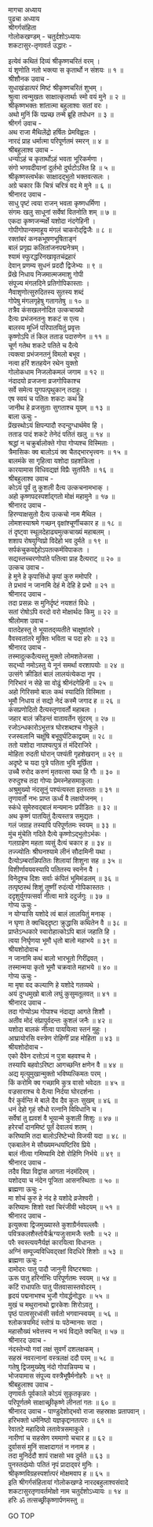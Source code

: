 मागचा अध्याय  
पुढचा अध्याय  
श्रीगर्गसंहिता  
गोलोकखण्डम् - चतुर्दशोऽध्यायः  
शकटासुर-तृणावर्त उद्धारः -  
  
इत्येवं कथितं दिव्यं श्रीकृष्णचरितं वरम् ।  
यं शृणोति नतो भक्त्या स कृतार्थो न संशयः ॥ १ ॥  
श्रीशौनक उवाच -  
सुधाखंडात्परं मिष्टं श्रीकृष्णचरितं शुभम् ।  
श्रुत्वा त्वन्मुखतः साक्षात्कृतार्थाः स्मो वयं मुने ॥ २ ॥  
श्रीकृष्णभक्तः शांतात्मा बहुलाश्वः सतां वरः ।  
अथो मुनिं किं पप्रच्छ तन्मे ब्रूहि तपोधन ॥ ३ ॥  
श्रीगर्ग उवाच -  
अथ राजा मैथिलेंद्रो हर्षितः प्रेमविह्वलः ।  
नारदं प्राह धर्मात्मा परिपूर्णतमं स्मरन् ॥ ४ ॥  
श्रीबहुलाश्व उवाच -  
धन्योऽहं च कृतार्थोऽहं भवता भूरिकर्मणा ।  
संगो भगवदीयानां दुर्लभो दुर्घटोऽस्ति हि ॥ ५ ॥  
श्रीकृष्णस्त्वर्भकः साक्षादद्‌भुतो भक्तवत्सलः ।  
अग्रे चकार किं चित्रं चरित्रं वद मे मुने ॥ ६ ॥  
श्रीनारद उवाच -  
साधु पृष्टं त्वया राजन् भवता कृष्णधर्मिणा ।  
संगमः खलु साधूनां सर्वेषां वितनोति शम् ॥ ७ ॥  
एकदा कृष्णजन्मर्क्षे यशोदा नंदगेहिनी ।  
गोपीगोपान्समाहूय मंगलं चाकरोद्‌द्विजैः ॥ ८ ॥  
रक्तांबरं कनकभूषणभूषिताङ्गं  
     बालं प्रगृह्य कलितांजनपद्मनेत्रम् ।  
श्यामं स्फुरद्धरिनखावृतचंद्रहारं  
     देवान् प्रणम्य सुधनं प्रददौ द्विजेभ्यः ॥ ९ ॥  
प्रेंखे निधाय निजमात्मजमाशु गोपी  
     संपूज्य मंगलदिने प्रतिगोपिकास्ताः ।  
नैवाशृणोत्सुरुदितस्य सुतस्य शब्दं  
     गोपेषु मंगलगृहेषु गतागतेषु ॥ १० ॥  
तत्रैव कंसखलनोदित उत्कचाख्यो  
     दैत्यः प्रभंजनतनुः शकटं स एत्य ।  
बालस्य मूर्ध्नि परिपातयितुं प्रवृत्तः  
     कृष्णोऽपि तं किल तताड पदारुणेन ॥ ११ ॥  
चूर्ण गतेथ शकटे पतिते च दैत्ये  
     त्यक्त्वा प्रभंजनतनुं विमलो बभूव ।  
नत्वा हरिं शतहयेन रथेन युक्तो  
     गोलोकधाम निजलोकमलं जगाम ॥ १२ ॥  
नंदादयो व्रजजना व्रजगोपिकाश्च  
     सर्वे समेत्य युगपत्पृथुकान् तदाहुः ।  
एष स्वयं च पतितः शकटः कथं हि  
     जानीथ हे व्रजसुताः सुगताश्च यूयम् ॥ १३ ॥  
बाला ऊचुः -  
प्रेंखस्थोऽयं क्षिपन्पादौ रुदन्दुग्धार्थमेव हि ।  
तताड पादं शकटे तेनेदं पतितं खलु ॥ १४ ॥  
श्रद्धां न चक्रुर्बालोक्ते गोपा गोप्यश्च विस्मिताः ।  
त्रैमासिकः क्व बालोऽयं क्व चैतद्‌भारभृत्त्वनः ॥ १५ ॥  
बालमंके सा गृहित्वा यशोदा ग्रहशंकिता ।  
कारयामास विधिवद्यज्ञं विप्रैः सुतर्पितैः ॥ १६ ॥  
श्रीबहुलाश्व उवाच -  
कोऽयं पूर्वं तु कुशली दैत्य उत्कचनामभाक् ।  
अहो कृष्णपदस्पर्शाद्‌गतो मोक्षं महामुने ॥ १७ ॥  
श्रीनारद उवाच -  
हिरण्याक्षसुतो दैत्य उत्कचो नाम मैथिल ।  
लोमशस्याश्रमे गच्छन् वृक्षांश्चूर्णीचकार ह ॥ १८ ॥  
तं दृष्ट्वा स्थूलदेहाढ्यमुत्कचाख्यं महाबलम् ।  
शशाप रोषयुग्विप्रो विदेहो भव दुर्मते ॥ १९ ॥  
सर्पकंचुकवद्देहोऽपतत्कर्मविपाकतः ।  
सद्यस्तच्चरणोपांते पतित्वा प्राह दैत्यराट् ॥ २० ॥  
उत्कच उवाच -  
हे मुने हे कृपासिंधो कृपां कुरु ममोपरि ।  
ते प्रभावं न जानामि देहं मे देहि हे प्रभो ॥ २१ ॥  
श्रीनारद उवाच -  
तदा प्रसन्नः स मुनिर्दृष्टं नयशतं विधेः ।  
सतां रोषोऽपि वरदो वरो मोक्षार्थदः किमु ॥ २२ ॥  
श्रीलोमश उवाच -  
वातदेहस्तु ते भूयातद्‌व्यतीते चाक्षुषांतरे ।  
वैवस्वतांतरे मुक्तिः भविता च पदा हरेः ॥ २३ ॥  
श्रीनारद उवाच -  
तस्मादुत्कदैत्यस्तु मुक्तो लोमशतेजसा ।  
सद्‌भ्यो नमोऽस्तु ये नूनं समर्था वरशापयोः ॥ २४ ॥  
उत्संगे क्रीडितं बालं लालयंत्येकदा नृप ।  
गिरिभारं न सेहे सा वोढुं श्रीनंदगेहिनी ॥ २५ ॥  
अहो गिरिसमो बालः कथं स्यादिति विस्मिता ।  
भूमौ निधाय तं सद्यो नेदं कस्मै जगाद ह ॥ २६ ॥  
कंसप्रणोदितो दैत्यस्तृणावर्तो महाबलः ।  
जहार बालं क्रीडन्तं वातावर्तेन सुंदरम् ॥ २७ ॥  
रजोऽन्धकारोऽभूत्तत्र घोरशब्दश्च गोकुले ।  
रजस्वलानि चक्षूंषि बभूवुर्घटिकाद्वयम् ॥ २८ ॥  
ततो यशोदा नापश्यत्पुत्रं तं मंदिराजिरे ।  
मोहिता रुदती घोरान् पश्यंती गृहशेखरान् ॥ २९ ॥  
अदृष्टे च यदा पुत्रे पतिता भुवि मूर्छिता ।  
उच्चै रुरोद करुणं मृतवत्सा यथा हि गौः ॥ ३० ॥  
रुरुदुश्च तदा गोप्यः प्रेमस्नेहसमाकुलाः ।  
अश्रुमुख्यो नंदसूनुं पश्यंत्यस्ता इतस्ततः ॥ ३१ ॥  
तृणावर्तो नभः प्राप्त ऊर्ध्वं वै लक्षयोजनम् ।  
स्कंधे सुमेरुवद्‌बालं मन्यमानः प्रपीडितः ॥ ३२ ॥  
अथ कृष्णं पातयितुं दैत्यस्तत्र समुद्यतः ।  
गलं जग्राह तस्यापि परिपूर्णतमः स्वयम् ॥ ३३ ॥  
मुंच मुंचेति गदिते दैत्ये कृष्णोऽद्‌भुतोऽर्भकः ।  
गलग्राहेण महता व्यसुं दैत्यं चकार ह ॥ ३४ ॥  
तज्ज्योतिः श्रीघनश्यामे लीनं सौदामिनी यथा ।  
दैत्योऽम्बरान्निपतितः शिलायां शिशुना सह ॥ ३५ ॥  
विशीर्णावयवस्यापि पतितस्य स्वनेन वै ।  
विनेदुश्च दिशः सर्वाः कंपितं भूमिमंडलम् ॥ ३६ ॥  
तत्पृष्ठस्थं शिशुं तूष्णीं रुदंत्यो गोपिकास्ततः ।  
ददृशुर्युगपत्सर्वा नीत्वा मात्रे ददुर्जगुः ॥ ३७ ॥  
गोप्य ऊचुः -  
न योग्यासि यशोदे त्वं बालं लालयितुं मनाक् ।  
न घृणा ते क्वचिद्‌दृष्टा क्रुद्धासि कथितेन वै ॥ ३८ ॥  
प्राप्तेऽन्धकारे स्वारोहात्कोऽपि बालं जहाति हि ।  
त्वया निर्घृणया भूमौ धृतो बालो महाभये ॥ ३९ ॥  
श्रीयशोदोवाच -  
न जानामि कथं बालो भारभूतो गिरींद्रवत् ।  
तस्मान्मया कृतो भूमौ चक्रवाते महाभये ॥ ४० ॥  
गोप्य ऊचुः -  
मा मृषा वद कल्याणि हे यशोदे गतव्यथे ।  
अयं दुग्धमुखो बालो लघुं कुसुमतूलवत् ॥ ४१ ॥  
श्रीनारद उवाच -  
तदा गोप्योऽथ गोपाश्च नंदाद्या आगते शिशौ ।  
अतीव मोदं संप्रापुर्वदन्तः कुशलं जनैः ॥ ४२ ॥  
यशोदा बालकं नीत्वा पाययित्वा स्तनं मुहुः ।  
आघ्रायोरसि वस्त्रेण रोहिणीं प्राह मोहिता ॥ ४३ ॥  
श्रीयशोदोवाच -  
एको दैवेन दत्तोऽयं न पुत्रा बहवश्च मे ।  
तस्यापि बहवोऽरिष्टा आगच्छन्ति क्षणेन वै ॥ ४४ ॥  
अद्य मृत्युमुखान्मुक्तो भविष्यत्किमतः परम् ।  
किं करोमि क्व गच्छामि कुत्र वासो भवेदतः ॥ ४५ ॥  
वज्रसाराश्च ये दैत्या निर्दया घोरदर्शनाः ।  
वैरं कुर्वन्ति मे बाले दैव दैव कुतः सुखम् ॥ ४६ ॥  
धनं देहो गृहं सौधो रत्नानि विविधानि च ।  
सर्वेषां तु ह्यवशं वै भूयान्मे कुशली शिशुः ॥ ४७ ॥  
हरेरर्चां दानमिष्टं पूर्तं देवालयं शतम् ।  
करिष्यामि तदा बालोऽरिष्टेभ्यो विजयी यदा ॥ ४८ ॥  
एकबालेन मे सौख्यमन्धयष्टिरिव प्रिये ।  
बालं नीत्वा गमिष्यामि देशे रोहिणि निर्भये ॥ ४९ ॥  
श्रीनारद उवाच -  
तदैव विप्रा विद्वांस आगता नंदमंदिरम् ।  
यशोदया च नंदेन पूजिता आसनस्थिताः ॥ ५० ॥  
ब्राह्मणा ऊचुः -  
मा शोचं कुरु हे नंद हे यशोदे व्रजेश्वरी ।  
करिष्यामः शिशो रक्षां चिरंजीवी भवेदयम् ॥ ५१ ॥  
श्रीनारद उवाच -  
इत्युक्त्वा द्विजमुख्यास्ते कुशाग्रैर्नवपल्लवैः ।  
पवित्रकलशैस्तोयैर्ऋग्यजुःसामजैः स्तवैः ॥ ५२ ॥  
परैः स्वस्त्ययनैर्यज्ञं कारयित्वा विधानतः ।  
अग्निं सम्पूज्यविधिवद्‌रक्षां विदधिरे शिशोः ॥ ५३ ॥  
ब्राह्मणा ऊचुः -  
दामोदरः पातु पादौ जानुनी विष्टरश्रवाः ।  
ऊरू पातु हरिर्नाभिः परिपूर्णतमः स्वयम् ॥ ५४ ॥  
कटिं राधापतिः पातु पीतवासास्तवोदरम् ।  
हृदयं पद्मनाभश्च भुजौ गोवर्द्धनोद्धरः ॥ ५५ ॥  
मुखं च मथुरानाथो द्वारकेशः शिरोऽवतु ।  
पृष्ठं पात्वसुरध्वंसी सर्वतो भगवान्स्वयम् ॥ ५६ ॥  
श्लोकत्रयमिदं स्तोत्रं यः पठेन्मानवः सदा ।  
महासौख्यं भवेत्तस्य न भयं विद्यते क्वचित् ॥ ५७ ॥  
श्रीनारद उवाच -  
नंदस्तेभ्यो गवां लक्षं सुवर्णं दशलक्षकम् ।  
सहस्रं नवरत्नानां वस्त्रलक्षं ददौ परम् ॥ ५८ ॥  
गतेषु द्विजमुख्येषु नंदो गोपान्नियम्य च ।  
भोजयामास संपूज्य वस्त्रैभूषैर्मनोहरैः ॥ ५९ ॥  
श्रीबहुलाश्व उवाच -  
तृणावर्तः पूर्वकाले कोऽयं सुकृतकृन्नरः ।  
परिपूर्णतमे साक्षाच्छ्रीकृष्णे लीनतां गतः ॥ ६० ॥  
श्रीनारद उवाच - पाण्डुदेशोद्‌भवो राजा सहस्राक्षः प्रतापवान् ।  
हरिभक्तो धर्मनिष्ठो यज्ञकृद्दानतत्परः ॥ ६१ ॥  
रेवातटे महादिव्ये लतावेत्रसमाकुले ।  
नारीणां च सहस्रेण रममाणो चचार ह ॥ ६२ ॥  
दुर्वाससं मुनिं साक्षादागतं न ननाम ह ।  
तदा मुनिर्ददौ शापं राक्षसो भव दुर्मते ॥ ६३ ॥  
पुनस्तदंघ्र्योः पतितं नृपं प्रादाद्‌वरं मुनिः ।  
श्रीकृष्णविग्रहस्पर्शात्परं मोक्षमवाप ह ॥ ६५ ॥  
इति श्रीगर्गसंहितायां गोलोकखण्डे नारदबहुलाश्वसंवादे  
शकटासुरतृणावर्तमोक्षो नाम चतुर्दशोऽध्यायः ॥ १४ ॥  
हरिः ॐ तत्सच्छ्रीकृष्णार्पणमस्तु ॥  
  
GO TOP

